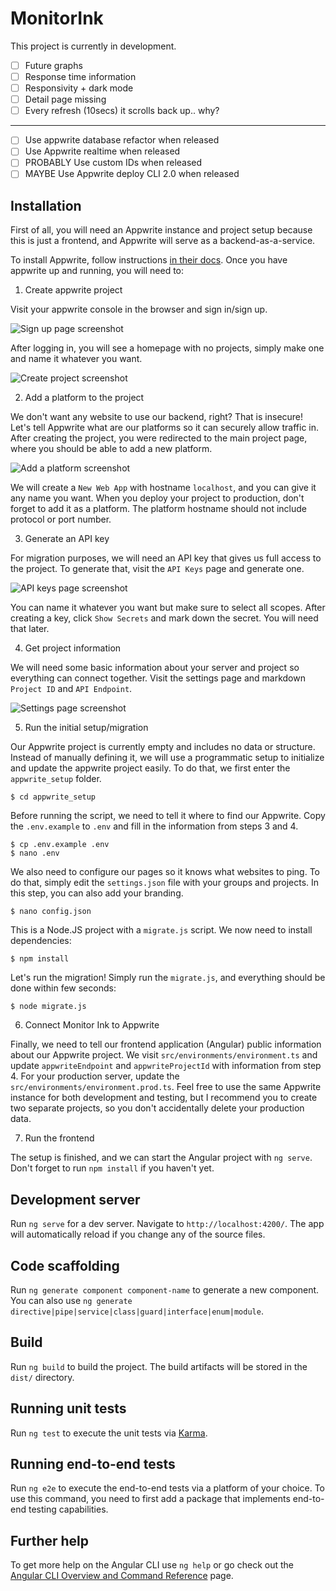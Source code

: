 # MonitorInk

This project is currently in development.

- [ ] Future graphs
- [ ] Response time information
- [ ] Responsivity + dark mode
- [ ] Detail page missing
- [ ] Every refresh (10secs) it scrolls back up.. why?

---

- [ ] Use appwrite database refactor when released
- [ ] Use Appwrite realtime when released
- [ ] PROBABLY Use custom IDs when released
- [ ] MAYBE Use Appwrite deploy CLI 2.0 when released

## Installation

First of all, you will need an Appwrite instance and project setup because this is just a frontend, and Appwrite will serve as a backend-as-a-service.

To install Appwrite, follow instructions [in their docs](https://appwrite.io/docs/installation). Once you have appwrite up and running, you will need to:

1. Create appwrite project

Visit your appwrite console in the browser and sign in/sign up.

![Sign up page screenshot](appwrite_setup/screenshots/signup.png)

After logging in, you will see a homepage with no projects, simply make one and name it whatever you want.

![Create project screenshot](appwrite_setup/screenshots/create_project.png)

2. Add a platform to the project

We don't want any website to use our backend, right? That is insecure! Let's tell Appwrite what are our platforms so it can securely allow traffic in. After creating the project, you were redirected to the main project page, where you should be able to add a new platform.

![Add a platform screenshot](appwrite_setup/screenshots/add_platform.png)

We will create a `New Web App` with hostname `localhost`, and you can give it any name you want. When you deploy your project to production, don't forget to add it as a platform. The platform hostname should not include protocol or port number.

3. Generate an API key

For migration purposes, we will need an API key that gives us full access to the project. To generate that, visit the `API Keys` page and generate one.

![API keys page screenshot](appwrite_setup/screenshots/add_key.png)

You can name it whatever you want but make sure to select all scopes. After creating a key, click `Show Secrets` and mark down the secret. You will need that later.

4. Get project information

We will need some basic information about your server and project so everything can connect together. Visit the settings page and markdown `Project ID` and `API Endpoint`.

![Settings page screenshot](appwrite_setup/screenshots/get_project_info.png)

5. Run the initial setup/migration

Our Appwrite project is currently empty and includes no data or structure. Instead of manually defining it, we will use a programmatic setup to initialize and update the appwrite project easily. To do that, we first enter the `appwrite_setup` folder.

```
$ cd appwrite_setup
```

Before running the script, we need to tell it where to find our Appwrite. Copy the `.env.example` to `.env` and fill in the information from steps 3 and 4.

```
$ cp .env.example .env
$ nano .env
```

We also need to configure our pages so it knows what websites to ping. To do that, simply edit the `settings.json` file with your groups and projects. In this step, you can also add your branding.

```
$ nano config.json
```

This is a Node.JS project with a `migrate.js` script. We now need to install dependencies:

```
$ npm install
```

Let's run the migration! Simply run the `migrate.js`, and everything should be done within few seconds:

```
$ node migrate.js
```

6. Connect Monitor Ink to Appwrite

Finally, we need to tell our frontend application (Angular) public information about our Appwrite project. We visit `src/environments/environment.ts` and update `appwriteEndpoint` and `appwriteProjectId` with information from step 4. For your production server, update the `src/environments/environment.prod.ts`. Feel free to use the same Appwrite instance for both development and testing, but I recommend you to create two separate projects, so you don't accidentally delete your production data.

7. Run the frontend

The setup is finished, and we can start the Angular project with `ng serve`. Don't forget to run `npm install` if you haven't yet.

## Development server

Run `ng serve` for a dev server. Navigate to `http://localhost:4200/`. The app will automatically reload if you change any of the source files.

## Code scaffolding

Run `ng generate component component-name` to generate a new component. You can also use `ng generate directive|pipe|service|class|guard|interface|enum|module`.

## Build

Run `ng build` to build the project. The build artifacts will be stored in the `dist/` directory.

## Running unit tests

Run `ng test` to execute the unit tests via [Karma](https://karma-runner.github.io).

## Running end-to-end tests

Run `ng e2e` to execute the end-to-end tests via a platform of your choice. To use this command, you need to first add a package that implements end-to-end testing capabilities.

## Further help

To get more help on the Angular CLI use `ng help` or go check out the [Angular CLI Overview and Command Reference](https://angular.io/cli) page.
